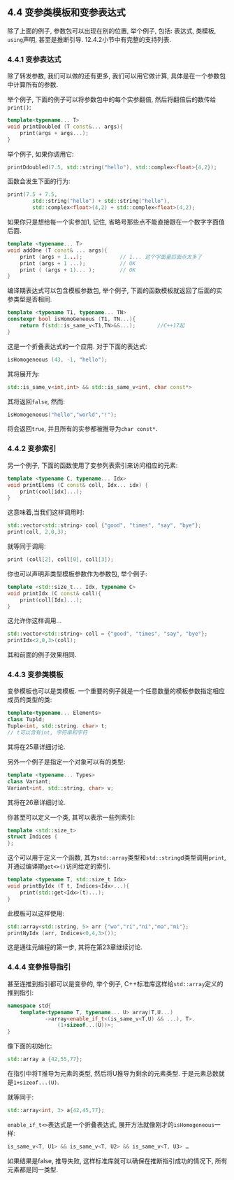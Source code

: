 ## 4.4 变参类模板和变参表达式

除了上面的例子,  参数包可以出现在别的位置, 举个例子, 包括: 表达式, 类模板, `using`声明, 甚至是推断引导. 12.4.2小节中有完整的支持列表.

### 4.4.1 变参表达式

除了转发参数, 我们可以做的还有更多, 我们可以用它做计算, 具体是在一个参数包中计算所有的参数.

举个例子, 下面的例子可以将参数包中的每个实参翻倍, 然后将翻倍后的数传给`print()`:

```cpp
template<typename... T>
void printDoubled (T const&... args){
    print(args + args...);
}
```

举个例子, 如果你调用它:

```cpp
printDdoubled(7.5, std::string("hello"), std::complex<float>{4,2});
```

函数会发生下面的行为:

```cpp
print(7.5 + 7.5,
		std::string("hello") + std::string("hello"),
		std::complex<float>(4,2) + std::complex<float>(4,2);
```

如果你只是想给每一个实参加1, 记住, 省略号那些点不能直接跟在一个数字字面值后面.

```cpp
template <typename... T>
void addOne (T const& ... args){
    print (args + 1...);			// 1... 这个字面量后面点太多了
    print (args + 1 ...);			// OK
    print ( (args + 1)... );		// OK
}
```

编译期表达式可以包含模板参数包, 举个例子, 下面的函数模板就返回了后面的实参类型是否相同.

```cpp
template <typename T1, typename... TN>
constexpr bool isHomoGeneous (T1, TN...){
    return f(std::is_same_v<T1,TN>&&...);		//C++17起
}
```

这是一个折叠表达式的一个应用. 对于下面的表达式:

```cpp
isHomogeneous (43, -1, "hello");
```

其将展开为:

```cpp
std::is_same_v<int,int> && std::is_same_v<int, char const*>
```

其将返回`false`, 然而:

```cpp
isHomogeneous("hello","world","!");
```

将会返回`true`, 并且所有的实参都被推导为`char const*`.



### 4.4.2 变参索引

另一个例子, 下面的函数使用了变参列表索引来访问相应的元素:

```cpp
template <typename C, typename... Idx>
void printElems (C const& coll, Idx... idx) {
    print(cool[idx]...);
}
```

这意味着,当我们这样调用时:

```cpp
std::vector<std::string> cool {"good", "times", "say", "bye"};
print(coll, 2,0,3);
```

就等同于调用:

```cpp
print (coll[2], coll[0], coll[3]);
```

你也可以声明非类型模板参数作为参数包, 举个例子:

```cpp
template <std::size_t... Idx, typename C>
void printIdx (C const& coll){
    print(coll[Idx]...);
}
```

这允许你这样调用...

```cpp
std::vector<std::string> coll = {"good", "times", "say", "bye"};
printIdx<2,0,3>(coll);
```

其和前面的例子效果相同.



### 4.4.3 变参类模板

变參模板也可以是类模板. 一个重要的例子就是一个任意数量的模板参数指定相应成员的类型的类:

```cpp
template<typename... Elements>
class Tupld;
Tuple<int, std::string. char> t;
// t可以含有int, 字符串和字符
```

其将在25章详细讨论.

另外一个例子是指定一个对象可以有的类型:

```cpp
template <typename... Types>
class Variant;
Variant<int, std::string, char> v;
```

其将在26章详细讨论.

你甚至可以定义一个类,  其可以表示一些列索引:

```cpp
template <std::size_t>
struct Indices {
};
```

这个可以用于定义一个函数, 其为`std::array`类型和`std::string`d类型调用`print`, 并通过编译期`get<>()`访问给定的索引.

```cpp
template <typename T, std::size_t Idx>
void printByIdx (T t, Indices<Idx>...){
    print(std::get<Idx>(t)...);
}
```

此模板可以这样使用:

```cpp
std::array<std::string, 5> arr {"wo","ri","ni","ma","mi"};
printNyIdx (arr, Indices<0,4,3>());
```

这是通往元编程的第一步, 其将在第23章继续讨论.

### 4.4.4 变參推导指引

甚至连推到指引都可以是变參的, 举个例子, C++标准库这样给`std::array`定义的推到指引:

```cpp
namespace std{
    template<typename T, typename... U> array(T,U...)
    		->array<enable_if_t<(is_same_v<T,U) && ...), T>.
    			(1+sizeof...(U))>;
}
```

像下面的初始化:

```cpp
std::array a {42,55,77};
```

在指引中将T推导为元素的类型, 然后将U推导为剩余的元素类型. 于是元素总数就是`1+sizeof...(U)`.

就等同于:

```cpp
std::array<int, 3> a{42,45,77};
```

`enable_if_t<>`表达式是一个折叠表达式, 展开方法就像刚才的`isHomogeneous`一样:

```cpp
is_same_v<T, U1> && is_same_v<T, U2> && is_same_v<T, U3> …
```

如果结果是false, 推导失败, 这样标准库就可以确保在推断指引成功的情况下, 所有元素都是同一类型.